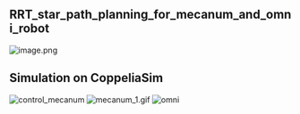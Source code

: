 ## RRT_star_path_planning_for_mecanum_and_omni_robot
![image.png](https://i.postimg.cc/CKyndFdH/image.png)
## Simulation on CoppeliaSim
![control_mecanum](mecanum.gif)
![mecanum_1.gif](https://github.com/thoan9k/RRT_star_path_planning_for_mecanum_and_Omni_robot/blob/main/mecanum_1.gif)
![omni](https://github.com/thoan9k/RRT_star_path_planning_for_mecanum_and_Omni_robot/blob/main/omni_1.gif)

